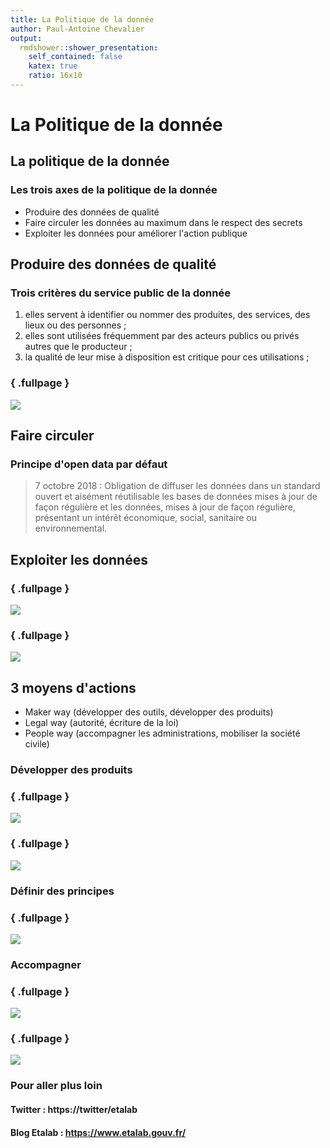 ```yaml
---
title: La Politique de la donnée
author: Paul-Antoine Chevalier
output:
  rmdshower::shower_presentation:
    self_contained: false
    katex: true
    ratio: 16x10
---
```


# La Politique de la donnée

## La politique de la donnée

### Les trois axes de la politique de la donnée

* Produire des données de qualité
* Faire circuler les données au maximum dans le respect des secrets
* Exploiter les données pour améliorer l'action publique

## Produire des données de qualité

### Trois critères du service public de la donnée

1. elles servent à identifier ou nommer des produites, des services, des lieux ou des personnes ;
2. elles sont utilisées fréquemment par des acteurs publics ou privés autres que le producteur ;
3. la qualité de leur mise à disposition est critique pour ces utilisations ;

### { .fullpage }

![](../../diaporamas/image/spd.png)

## Faire circuler

### Principe d'open data par défaut

> 7 octobre 2018 : Obligation de diffuser les données dans un standard ouvert et aisément réutilisable les bases de données mises à jour de façon régulière et les données, mises à jour de façon régulière, présentant un intérêt économique, social, sanitaire ou environnemental.

## Exploiter les données

### { .fullpage }

![](../../diaporamas/image/labonneboite.png)

### { .fullpage }

![](../../diaporamas/image/signauxfaibles.png)

## 3 moyens d'actions

* Maker way (développer des outils, développer des produits)
* Legal way (autorité, écriture de la loi)
* People way (accompagner les administrations, mobiliser la société civile)

### Développer des produits

### { .fullpage }

![](../../diaporamas/image/datagouv.png)

### { .fullpage }

![](../../diaporamas/image/api-ban.png)

### Définir des principes

### { .fullpage }

![](../../diaporamas/image/couv-rapport-agd-20162017.png)

### Accompagner

### { .fullpage }

![](../../diaporamas/image/eig.png)

### { .fullpage }

![](../../diaporamas/image/AMI-IA.png)

### Pour aller plus loin

#### Twitter : https://twitter/etalab

#### Blog Etalab : https://www.etalab.gouv.fr/

